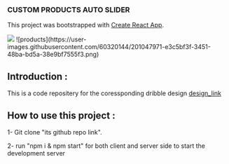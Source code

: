 ### CUSTOM PRODUCTS AUTO SLIDER
This project was bootstrapped with [Create React App](https://github.com/facebook/create-react-app).

<img src="https://user-images.githubusercontent.com/60320144/201047971-e3c5bf3f-3451-48ba-bd5a-38e9bf7555f3.png" widh="30%" />
![products](https://user-images.githubusercontent.com/60320144/201047971-e3c5bf3f-3451-48ba-bd5a-38e9bf7555f3.png)

## Introduction :
This is a code repositery for the coressponding dribble design [design_link](shorturl.at/qLOTZ)

## How to use this project :
1- Git clone "its github repo link".

2- run "npm i & npm start" for both client and server side to start the development server  
